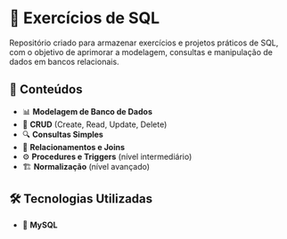 # 📂 Exercícios de SQL

Repositório criado para armazenar exercícios e projetos práticos de SQL, com o objetivo de aprimorar a modelagem, consultas e manipulação de dados em bancos relacionais.

## 📌 Conteúdos
- 📊 **Modelagem de Banco de Dados**
- 🔄 **CRUD** (Create, Read, Update, Delete)
- 🔍 **Consultas Simples**
- 🔗 **Relacionamentos e Joins**
- ⚙️ **Procedures e Triggers** (nível intermediário)
- 🏗️ **Normalização** (nível avançado)

## 🛠️ Tecnologias Utilizadas
- 🐬 **MySQL**

